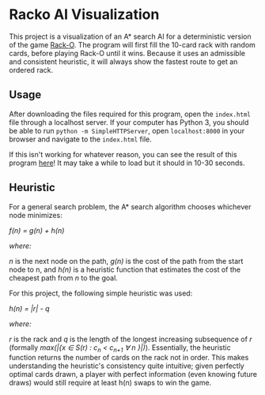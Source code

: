 # Racko AI Visualization
This project is a visualization of an A* search AI for a deterministic version of the game [Rack-O](https://howdoyouplayit.com/rack-o-rules-bonus-rack-o-rules/). The program will first fill the 10-card rack with random cards, before playing Rack-O until it wins. Because it uses an admissible and consistent heuristic, it will always show the fastest route to get an ordered rack. 

## Usage

After downloading the files required for this program, open the `index.html` file through a localhost server. If your computer has Python 3, you should be able to run `python -m SimpleHTTPServer`, open `localhost:8000` in your browser and navigate to the `index.html` file. 

If this isn't working for whatever reason, you can see the result of this program [here](https://editor.p5js.org/aknospe/present/qUQSDt3NK)! It may take a while to load but it should in 10-30 seconds.

## Heuristic

For a general search problem, the A* search algorithm chooses whichever node minimizes: 

*f(n) = g(n) + h(n)*

*where:* 

*n* is the next node on the path, *g(n)* is the cost of the path from the start node to n, and *h(n)* is a heuristic function that estimates the cost of the cheapest path from *n* to the goal. 

For this project, the following simple heuristic was used: 

*h(n) = |r| - q*

*where:* 

*r* is the rack and *q* is the length of the longest increasing subsequence of *r* (formally *max(|{x ∈ S(r) : c<sub>n</sub> < c<sub>n+1</sub> ∀ n }|)*). Essentially, the heuristic function returns the number of cards on the rack not in order. This makes understanding the heuristic's consistency quite intuitive; given perfectly optimal cards drawn, a player with perfect information (even knowing future draws) would still require at least h(n) swaps to win the game. 

